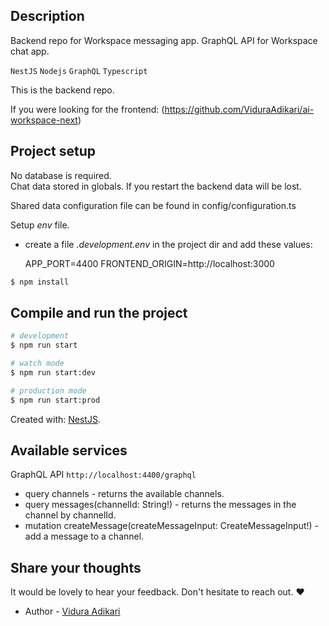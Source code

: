 ## Description
Backend repo for Workspace messaging app. GraphQL API for Workspace chat app. 

`NestJS` `Nodejs` `GraphQL` `Typescript`

This is the backend repo.

If you were looking for the frontend: (https://github.com/ViduraAdikari/ai-workspace-next)


## Project setup

No database is required.\
Chat data stored in globals.
If you restart the backend data will be lost.

Shared data configuration file can be found in config/configuration.ts

Setup *env* file.
- create a file *.development.env* in the project dir and add these values:

  APP_PORT=4400
  FRONTEND_ORIGIN=http://localhost:3000

```bash
$ npm install
```

## Compile and run the project

```bash
# development
$ npm run start

# watch mode
$ npm run start:dev

# production mode
$ npm run start:prod
```

Created with: [NestJS](https://github.com/nestjs/nest).

## Available services

GraphQL API `http://localhost:4400/graphql`

- query channels - returns the available channels.
- query messages(channelId: String!) - returns the messages in the channel by channelId.
- mutation createMessage(createMessageInput: CreateMessageInput!) - add a message to a channel.

## Share your thoughts

It would be lovely to hear your feedback.
Don't hesitate to reach out. ❤

- Author - [Vidura Adikari](https://www.viduraadikari.com/)
